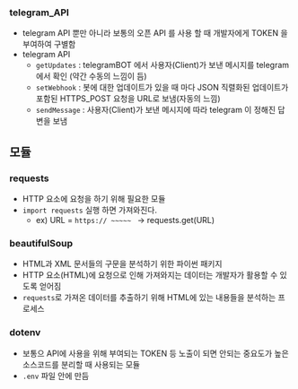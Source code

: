### telegram_API

- telegram API 뿐만 아니라 보통의 오픈 API 를 사용 할 때 개발자에게 TOKEN 을 부여하여 구별함
- telegram API
  - `getUpdates` : telegramBOT 에서 사용자(Client)가 보낸 메시지를 telegram 에서 확인 (약간 수동의 느낌이 듬)
  - `setWebhook` : 봇에 대한 업데이트가 있을 때 마다 JSON 직렬화된 업데이트가 포함된 HTTPS_POST 요청을 URL로 보냄(자동의 느낌)
  - `sendMessage` : 사용자(Client)가 보낸 메시지에 따라 telegram 이 정해진 답변을 보냄


## 모듈 
### requests
- HTTP 요소에 요청을 하기 위해 필요한 모듈
- `import requests` 실행 하면 가져와진다.
  - ex) URL = `https:// ~~~~~ ` -> requests.get(URL) 

### beautifulSoup
- HTML과 XML 문서들의 구문을 분석하기 위한 파이썬 패키지
- HTTP 요소(HTML)에 요청으로 인해 가져와지는 데이터는 개발자가 활용할 수 있도록 얻어짐
- `requests`로 가져온 데이터를 추출하기 위해 HTML에 있는 내용들을 분석하는 프로세스

### dotenv
- 보통으 API에 사용을 위해 부여되는 TOKEN 등 노출이 되면 안되는 중요도가 높은 소스코드를 분리할 때 사용되는 모듈
- `.env` 파일 안에 만듬
